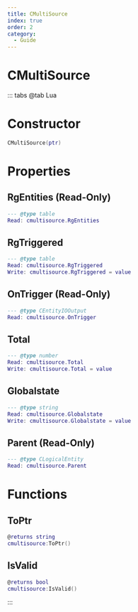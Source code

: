 ```yaml
---
title: CMultiSource
index: true
order: 2
category:
  - Guide
---
```


# CMultiSource

::: tabs
@tab Lua
# Constructor
```lua
CMultiSource(ptr)
```
# Properties
## RgEntities (Read-Only)
```lua
--- @type table
Read: cmultisource.RgEntities
```
## RgTriggered 
```lua
--- @type table
Read: cmultisource.RgTriggered
Write: cmultisource.RgTriggered = value
```
## OnTrigger (Read-Only)
```lua
--- @type CEntityIOOutput
Read: cmultisource.OnTrigger
```
## Total 
```lua
--- @type number
Read: cmultisource.Total
Write: cmultisource.Total = value
```
## Globalstate 
```lua
--- @type string
Read: cmultisource.Globalstate
Write: cmultisource.Globalstate = value
```
## Parent (Read-Only)
```lua
--- @type CLogicalEntity
Read: cmultisource.Parent
```
# Functions
## ToPtr
```lua
@returns string
cmultisource:ToPtr()
```
## IsValid
```lua
@returns bool
cmultisource:IsValid()
```

:::